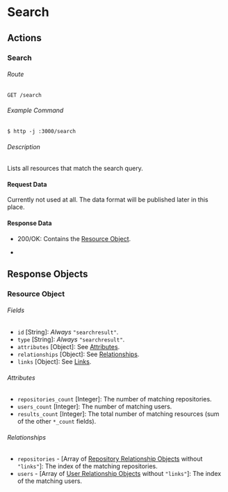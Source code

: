 # Search

## Actions
### Search
###### Route
    GET /search
###### Example Command
    $ http -j :3000/search
###### Description
Lists all resources that match the search query.

#### Request Data
Currently not used at all.
The data format will be published later in this place.

#### Response Data
* 200/OK: Contains the [Resource Object](#resource-object).

-

## Response Objects
### Resource Object
###### Fields
* `id` [String]: *Always* `"searchresult"`.
* `type` [String]: *Always* `"searchresult"`.
* `attributes` [Object]: See [Attributes](#attributes).
* `relationships` [Object]: See [Relationships](#relationships).
* `links` [Object]: See [Links](#links).

###### Attributes
* `repositories_count` [Integer]: The number of matching repositories.
* `users_count` [Integer]: The number of matching users.
* `results_count` [Integer]: The total number of matching resources (sum of the other `*_count` fields).

###### Relationships
* `repositories` - [Array of [Repository Relationship Objects](repositories.md#relationship-object) without `"links"`]: The index of the matching repositories.
* `users` - [Array of [User Relationship Objects](users.md#relationship-object) without `"links"`]: The index of the matching users.
